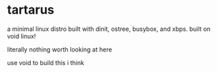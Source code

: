 # tartarus
a minimal linux distro built with dinit, ostree, busybox, and xbps.
built on void linux!

literally nothing worth looking at here

use void to build this i think

